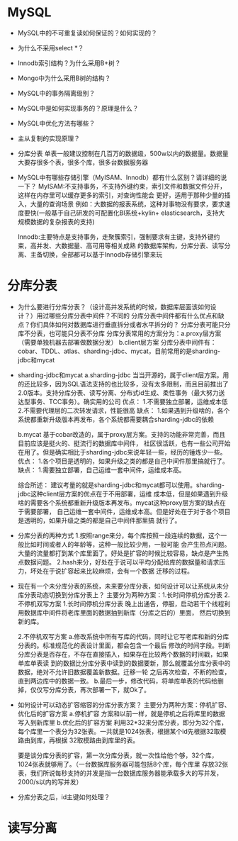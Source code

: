 # MySQL
- MySQL中的不可重复读如何保证的？如何实现的？
- 为什么不采用select *？
- Innodb索引结构？为什么采用B+树？
- Mongo中为什么采用B树的结构？
- MySQL中的事务隔离级别？
- MySQL中是如何实现事务的？原理是什么？
- MySQL中优化方法有哪些？
- 主从复制的实现原理？

- 分库分表
  单表一般建议控制在几百万的数据级，500w以内的数据量。数据量大要存很多个表，很多个库，很多台数据服务器

- MySQL中有哪些存储引擎（MyISAM、Innodb）都有什么区别？请详细的说一下？
  MyISAM:不支持事务，不支持外键约束，索引文件和数据文件分开，这样在内存里可以缓存更多的索引，对查询性能会
         更好，适用于那种少量的插入，大量的查询场景
  例如：大数据的报表系统，这种对事物没有要求，要求速度要快(一般基于自己研发的可配置化BI系统+kylin+
  elasticsearch，支持大规模数据的复杂报表的支持)

  Innodb:主要特点是支持事务，走聚簇索引，强制要求有主键，支持外键约束，高并发、大数据量、高可用等相关成熟
         的数据库架构，分库分表、读写分离、主备切换，全部都可以基于Innodb存储引擎来玩

# 分库分表
- 为什么要进行分库分表？（设计高并发系统的时候，数据库层面该如何设计？）用过哪些分库分表中间件？不同的
  分库分表中间件都有什么优点和缺点？你们具体如何对数据库进行垂直拆分或者水平拆分的？
  分库分表可能只分库不分表，也可能只分表不分库
  分库分表常用的方案分为：a.proxy层方案（需要单独机器去部署做数据分发）  b.client层方案
  分库分表中间件有：cobar、TDDL、atlas、sharding-jdbc、mycat，目前常用的是sharding-jdbc和mycat

- sharding-jdbc和mycat
  a.sharding-jdbc
    当当开源的，属于client层方案。用的还比较多，因为SQL语法支持的也比较多，没有太多限制，而且目前推出了
    2.0版本。支持分库分表、读写分离、分布式id生成、柔性事务（最大努力送达型事务、TCC事务）。确实用的公司
    优点：
        1.不需要独立部署，运维成本低
        2.不需要代理层的二次转发请求，性能很高
    缺点：
        1.如果遇到升级啥的，各个系统都重新升级版本再发布，各个系统都需要耦合sharding-jdbc的依赖

  b.mycat
    基于cobar改造的，属于proxy层方案。支持的功能非常完善，而且目前应该是挺火的、挺流行的数据库中间件，
    社区很活跃，也有一些公司开始在用了。但是确实相比于sharding-jdbc来说年轻一些，经历的锤炼少一些。
    优点：
        1.各个项目是透明的，如果升级之类的都是自己中间件那里搞就行了。
    缺点：
        1.需要独立部署，自己运维一套中间件，运维成本高。

  综合所述：
    建议考量的就是sharding-jdbc和mycat都可以使用。sharding-jdbc这种client层方案的优点在于不用部署，运维
    成本低，但是如果遇到升级啥的需要各个系统都重新升级版本再发布。mycat这种proxy层方案的缺点在于需要部署，
    自己运维一套中间件，运维成本高。但是好处在于对于各个项目是透明的，如果升级之类的都是自己中间件那里搞
    就行了。

- 分库分表的两种方式
    1.按照range来分，每个库按照一段连续的数据，这个一般比如时间或者人的年龄等，这种一般比较少用，一般可能
      会产生热点问题。大量的流量都打到某个库里面了。好处是扩容的时候比较容易，缺点是产生热点数据问题。
    2.hash来分，好处在于说可以平均分配给库的数据量和请求压力，坏处在于说扩容起来比较麻烦，会有一个数据
      迁移的过程。

- 现在有一个未分库分表的系统，未来要分库分表，如何设计可以让系统从未分库分表动态切换到分库分表上？
  主要分为两种方案：1.长时间停机分库分表  2.不停机双写方案
  1.长时间停机分库分表
    晚上出通告，停服，启动若干个线程利用数据库中间件将老库里面的数据抽到新库（分库之后的）里面，
    然后切换到新的库。

  2.不停机双写方案
    a.修改系统中所有写库的代码，同时让它写老库和新的分库分表的。标准规范化的表设计里面，都会包含一个最后
      修改的时间字段。判断分库分表是否存在，不存在直接插入，如果存在比较两个数据的时间戳，如果单库单表读
      到的数据比分库分表中读到的数据要新，那么就覆盖分库分表中的数据，绝对不允许旧数据覆盖新数据。迁移一轮
      之后再次检查，不断的检查，直到两边库中的数据一致。
    b.最后一步，修改代码，将单库单表的代码给删掉，仅仅写分库分表，再次部署一下，就Ok了。

- 如何设计可以动态扩容缩容的分库分表方案？
主要分为两种方案：停机扩容、优化后的扩容方案
    a.停机扩容
      方案和以前一样，就是停机之后将库里的数据写入到新库里
    b.优化后的扩容方案
      利用32*32来分库分表，即分为32个库，每个库里一个表分为32张表。一共就是1024张表，根据某个id先根据32取模路由到库，再根据
      32取模路由到库里的表。

    要是谈分库分表的扩容，第一次分库分表，就一次性给他个够，32个库，1024张表就够用了。（一台数据库服务器可能包括8个库，每个库里
    存放32张表，我们所说每秒支持的并发是指一台数据库服务器能承载多大的写并发，2000/s以内的写并发）


- 分库分表之后，id主键如何处理？

# 读写分离

